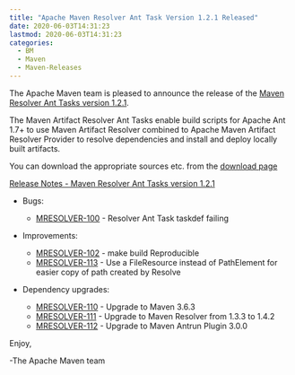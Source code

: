 ```yaml
---
title: "Apache Maven Resolver Ant Task Version 1.2.1 Released"
date: 2020-06-03T14:31:23
lastmod: 2020-06-03T14:31:23
categories:
  - BM
  - Maven
  - Maven-Releases
---
```

The Apache Maven team is pleased to announce the release of the [Maven 
Resolver Ant Tasks version 1.2.1](https://maven.apache.org/resolver-ant-tasks/).

The Maven Artifact Resolver Ant Tasks enable build scripts for Apache Ant 1.7+ to use Maven Artifact 
Resolver combined to Apache Maven Artifact Resolver Provider to resolve dependencies and install and 
deploy locally built artifacts.


You can download the appropriate sources etc. from 
the [download page](https://maven.apache.org/resolver-ant-tasks/download.cgi)

<!-- more -->

[Release Notes - Maven Resolver Ant Tasks version 1.2.1](https://issues.apache.org/jira/secure/ReleaseNote.jspa?projectId=12320628&version=12348151)

* Bugs:

  * [MRESOLVER-100](https://issues.apache.org/jira/browse/MRESOLVER-100) - Resolver Ant Task taskdef failing

* Improvements:

  * [MRESOLVER-102](https://issues.apache.org/jira/browse/MRESOLVER-102) - make build Reproducible
  * [MRESOLVER-113](https://issues.apache.org/jira/browse/MRESOLVER-113) - Use a FileResource instead of PathElement for easier copy of path created by Resolve

* Dependency upgrades:

  * [MRESOLVER-110](https://issues.apache.org/jira/browse/MRESOLVER-110) - Upgrade to Maven 3.6.3
  * [MRESOLVER-111](https://issues.apache.org/jira/browse/MRESOLVER-111) - Upgrade to Maven Resolver from 1.3.3 to 1.4.2
  * [MRESOLVER-112](https://issues.apache.org/jira/browse/MRESOLVER-112) - Upgrade to Maven Antrun Plugin 3.0.0 



Enjoy,

-The Apache Maven team 
